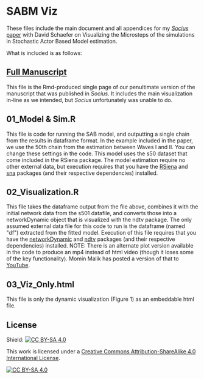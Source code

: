 # SABM Viz

These files include the main document and all appendices for my [*Socius* paper](https://journals.sagepub.com/doi/full/10.1177/2378023118816545) with David Schaefer on Visualizing the Microsteps of the simulations in Stochastic Actor Based Model estimation.

What is included is as follows:

## [Full Manuscript](https://jimiadams.github.io/SABM-VIz/)
This file is the Rmd-produced single page of our penultimate version of the manuscript that was published in *Socius*. It includes the main visualization in-line as we intended, but *Socius* unfortunately was unable to do.

## 01_Model & Sim.R
This file is code for running the SAB model, and outputting a single chain from the results in dataframe format. In the example included in the paper, we use the 50th chain from the estimation between Waves I and II. You can change these settings in the code. This model uses the s50 dataset that come included in the RSiena package. The model estimation require no other external data, but execution requires that you have the [RSiena](https://cran.r-project.org/web/packages/RSiena/index.html) and [sna](https://cran.r-project.org/web/packages/sna/index.html) packages (and their respective dependencies) installed.
	
## 02_Visualization.R
This file takes the dataframe output from the file above, combines it with the initial network data from the s501 datafile, and converts those into a networkDynamic object that is visualized with the ndtv package. The only assumed external data file for this code to run is the dataframe (named "df") extracted from the fitted model. Execution of this file requires that you have the [networkDynamic](https://cran.r-project.org/web/packages/networkDynamic/index.html) and [ndtv](https://cran.r-project.org/web/packages/ndtv/index.html) packages (and their respective dependencies) installed. NOTE: There is an alternate plot version available in the code to produce an mp4 instead of html video (though it loses some of the key functionality). Momin Malik has posted a version of that to [YouTube](https://www.youtube.com/watch?v=7KJN94LritA).

## 03_Viz_Only.html
This file is only the dynamic visualization (Figure 1) as an embeddable html file. 

## License
Shield: [![CC BY-SA 4.0][cc-by-sa-shield]][cc-by-sa]

This work is licensed under a
[Creative Commons Attribution-ShareAlike 4.0 International License][cc-by-sa].

[![CC BY-SA 4.0][cc-by-sa-image]][cc-by-sa]

[cc-by-sa]: http://creativecommons.org/licenses/by-sa/4.0/
[cc-by-sa-image]: https://licensebuttons.net/l/by-sa/4.0/88x31.png
[cc-by-sa-shield]: https://img.shields.io/badge/License-CC%20BY--SA%204.0-lightgrey.svg
